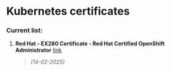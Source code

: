# Kubernetes certificates

### Current list:

1. **Red Hat - EX280 Certificate - Red Hat Certified OpenShift Administrator** [link](</exams/Kubernetes/EX280 Certificate - Red Hat Certified OpenShift Administrator.pdf>)
    >*(14-02-2025)*